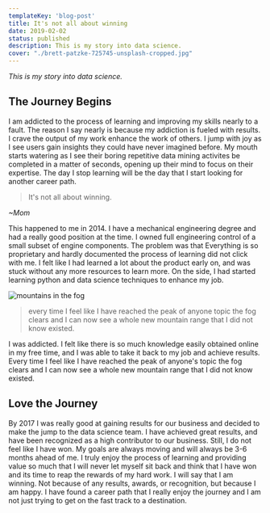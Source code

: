 ```yaml
---
templateKey: 'blog-post'
title: It's not all about winning
date: 2019-02-02
status: published
description: This is my story into data science.
cover: "./brett-patzke-725745-unsplash-cropped.jpg"
---
```

_This is my story into data science._

## The Journey Begins

I am addicted to the process of learning and improving my skills nearly to a fault. The reason I say nearly is because my addiction is fueled with results. I crave the output of my work enhance the work of others. I jump with joy as I see users gain insights they could have never imagined before. My mouth starts watering as I see their boring repetitive data mining activites be completed in a matter of seconds, opening up their mind to focus on their expertise. The day I stop learning will be the day that I start looking for another career path.

> It's not all about winning.

_~Mom_

This happened to me in 2014. I have a mechanical engineering degree and had a really good position at the time. I owned full engineering control of a small subset of engine components. The problem was that Everything is so proprietary and hardly documented the process of learning did not click with me. I felt like I had learned a lot about the product early on, and was stuck without any more resources to learn more. On the side, I had started learning python and data science techniques to enhance my job.

![mountains in the fog](https://d33wubrfki0l68.cloudfront.net/a093e6c28214bb9556a4e877f5d128cf77b82bd3/9c5c4/static/eberhard-grossgasteiger-382452-unsplash-6f1eb07825ef1b2165ea1a3805fff023.jpg)

> every time I feel like I have reached the peak of anyone topic the fog clears and I can now see a whole new mountain range that I did not know existed.

I was addicted. I felt like there is so much knowledge easily obtained online in my free time, and I was able to take it back to my job and achieve results. Every time I feel like I have reached the peak of anyone's topic the fog clears and I can now see a whole new mountain range that I did not know existed.

## Love the Journey

By 2017 I was really good at gaining results for our business and decided to make the jump to the data science team. I have achieved great results, and have been recognized as a high contributor to our business. Still, I do not feel like I have won. My goals are always moving and will always be 3-6 months ahead of me. I truly enjoy the process of learning and providing value so much that I will never let myself sit back and think that I have won and its time to reap the rewards of my hard work. I will say that I am winning. Not because of any results, awards, or recognition, but because I am happy. I have found a career path that I really enjoy the journey and I am not just trying to get on the fast track to a destination.
